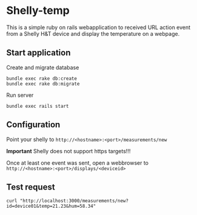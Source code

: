 # Shelly-temp

This is a simple ruby on rails webapplication to received URL action event from a Shelly H&T device and display the temperature on a webpage. 

## Start application


Create and migrate database

```
bundle exec rake db:create
bundle exec rake db:migrate
```

Run server

```
bundle exec rails start
```

## Configuration

Point your shelly to `http://<hostname>:<port>/measurements/new`

**Important** Shelly does not support https targets!!!

Once at least one event was sent, open a webbrowser to `http://<hostname>:<port>/displays/<deviceid>`

## Test request

```
curl "http://localhost:3000/measurements/new?id=device01&temp=21.23&hum=58.34"
```
